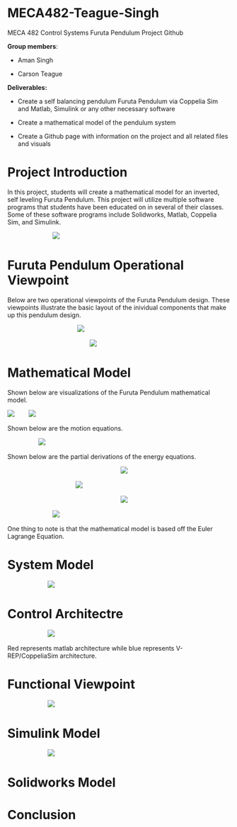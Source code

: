 # MECA482-Teague-Singh
MECA 482 Control Systems Furuta Pendulum Project Github

**Group members**: 

- Aman Singh 

- Carson Teague

**Deliverables:**

- Create a self balancing pendulum Furuta Pendulum via Coppelia Sim and Matlab, Simulink or any other necessary software

- Create a mathematical model of the pendulum system

- Create a Github page with information on the project and all related files and visuals 

# Project Introduction
In this project, students will create a mathematical model for an inverted, self leveling Furuta Pendulum. This project will utilize multiple software programs that students have been educated on in several of their classes. Some of these software programs include Solidworks, Matlab, Coppelia Sim, and Simulink. 

&nbsp;&emsp;&emsp;&emsp;&emsp;&emsp;&emsp;&emsp;![](Images/googlependulum.png)

# Furuta Pendulum Operational Viewpoint
Below are two operational viewpoints of the Furuta Pendulum design. These viewpoints illustrate the basic layout of the inividual components that make up this pendulum design.

&nbsp;&emsp;&emsp;&emsp;&emsp;&emsp;&emsp;&emsp;&emsp;&emsp;&emsp;&emsp;![](Images/drawioside.jpg)

&nbsp;&emsp;&ensp;&ensp;&emsp;&emsp;&emsp;&emsp;&emsp;&emsp;&emsp;&emsp;&emsp;&emsp;&emsp;![](Images/drawiofront.jpg)

# Mathematical Model
Shown below are visualizations of the Furuta Pendulum mathematical model. 

![](Images/Pendmathmodelfront.jpg) &emsp;&emsp;![](Images/pendulumforces.jpg)

Shown below are the motion equations.

&emsp;&emsp;&emsp;&emsp;&emsp;![](Images/motioneqs.jpg)

Shown below are the partial derivations of the energy equations.

&emsp;&emsp;&emsp;&emsp;&emsp;&emsp;&emsp;&emsp;&emsp;&emsp;&emsp;&emsp;&emsp;&nbsp;&emsp;&emsp;&emsp;&emsp;&emsp;![](Images/veqs.jpg)

&emsp;&emsp;&emsp;&emsp;&emsp;&emsp;&emsp;&emsp;&emsp;&emsp;&emsp;![](Images/teqs.jpg) 

&nbsp;&emsp;&emsp;&emsp;&emsp;&emsp;&emsp;&emsp;&emsp;&emsp;&emsp;&emsp;&emsp;&emsp;&emsp;&emsp;&emsp;&emsp;&emsp;![](Images/qeqs.jpg)

&nbsp;&emsp;&emsp;&emsp;&emsp;&emsp;&emsp;&emsp;![](Images/leqs.jpg)

One thing to note is that the mathematical model is based off the Euler Lagrange Equation.


# System Model

&ensp;&emsp;&emsp;&emsp;&emsp;&emsp;&emsp;![](Images/heirarchy.jpg)

# Control Architectre

&ensp;&emsp;&emsp;&emsp;&emsp;&emsp;&emsp;![](Images/Control_Architecture.png)

Red represents matlab architecture while blue represents V-REP/CoppeliaSim architecture.

# Functional Viewpoint

&ensp;&emsp;&emsp;&emsp;&emsp;&emsp;&emsp;![](Images/Functional_Viewpoint.png)

# Simulink Model

&ensp;&emsp;&emsp;&emsp;&emsp;&emsp;&emsp;![](Images/Simulink.png)

# Solidworks Model

# Conclusion
